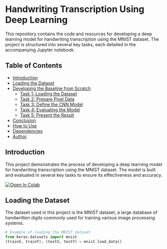 # Handwriting Transcription Using Deep Learning

This repository contains the code and resources for developing a deep learning model for handwriting transcription using the MNIST dataset. The project is structured into several key tasks, each detailed in the accompanying Jupyter notebook.

## Table of Contents

- [Introduction](#introduction)
- [Loading the Dataset](#loading-the-dataset)
- [Developing the Baseline from Scratch](#developing-the-baseline-from-scratch)
  - [Task 1: Loading the Dataset](#task-1-loading-the-dataset)
  - [Task 2: Prepare Pixel Data](#task-2-prepare-pixel-data)
  - [Task 3: Define the CNN Model](#task-3-define-the-cnn-model)
  - [Task 4: Evaluating the Model](#task-4-evaluating-the-model)
  - [Task 5: Present the Result](#task-5-present-the-result)
- [Conclusion](#conclusion)
- [How to Use](#how-to-use)
- [Dependencies](#dependencies)
- [Author](#author)

## Introduction

This project demonstrates the process of developing a deep learning model for handwriting transcription using the MNIST dataset. The model is built and evaluated in several key tasks to ensure its effectiveness and accuracy.

[![Open In Colab](https://colab.research.google.com/assets/colab-badge.svg)](https://colab.research.google.com/github/oladimeji-kazeem/ITNPAI1/blob/master/Handwriting_transcription_using_Deep_Learning_7.ipynb)

## Loading the Dataset

The dataset used in this project is the MNIST dataset, a large database of handwritten digits commonly used for training various image processing systems.

```python
# Example of loading the MNIST dataset
from keras.datasets import mnist
(trainX, trainY), (testX, testY) = mnist.load_data()
